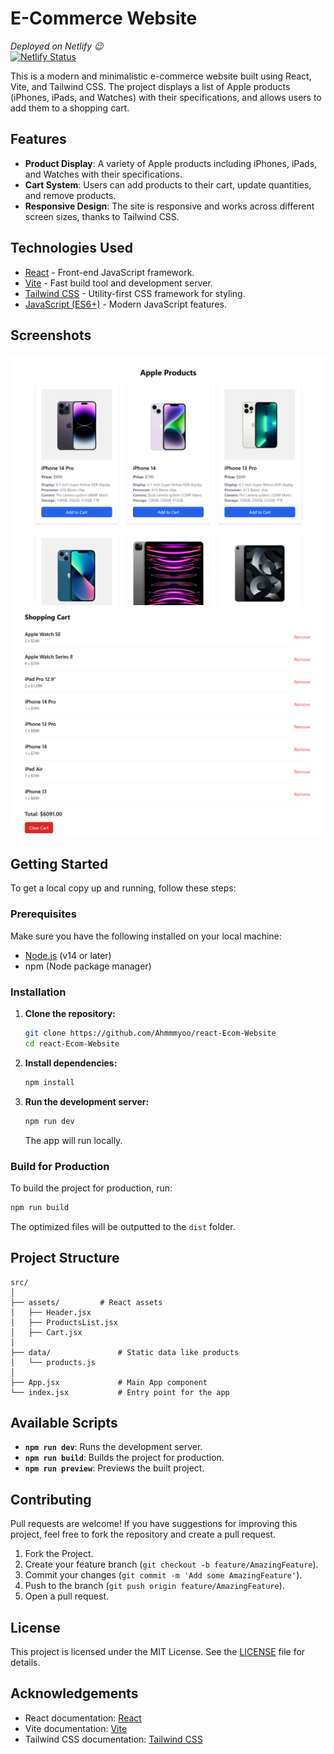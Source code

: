 
# E-Commerce Website

*Deployed on Netlify 😉*\
[![Netlify Status]()]()


This is a modern and minimalistic e-commerce website built using React, Vite, and Tailwind CSS. The project displays a list of Apple products (iPhones, iPads, and Watches) with their specifications, and allows users to add them to a shopping cart.

## Features

- **Product Display**: A variety of Apple products including iPhones, iPads, and Watches with their specifications.
- **Cart System**: Users can add products to their cart, update quantities, and remove products.
- **Responsive Design**: The site is responsive and works across different screen sizes, thanks to Tailwind CSS.

## Technologies Used

- [React](https://reactjs.org/) - Front-end JavaScript framework.
- [Vite](https://vitejs.dev/) - Fast build tool and development server.
- [Tailwind CSS](https://tailwindcss.com/) - Utility-first CSS framework for styling.
- [JavaScript (ES6+)](https://developer.mozilla.org/en-US/docs/Web/JavaScript) - Modern JavaScript features.
  
## Screenshots

![Products Page](./public/productpage.png)
![Cart Page](./public/cart.png)

## Getting Started

To get a local copy up and running, follow these steps:

### Prerequisites

Make sure you have the following installed on your local machine:

- [Node.js](https://nodejs.org/) (v14 or later)
- npm (Node package manager)

### Installation

1. **Clone the repository:**

   ```bash
   git clone https://github.com/Ahmmmyoo/react-Ecom-Website
   cd react-Ecom-Website
   ```

2. **Install dependencies:**

   ```bash
   npm install
   ```

3. **Run the development server:**

   ```bash
   npm run dev
   ```

   The app will run locally.

### Build for Production

To build the project for production, run:

```bash
npm run build
```

The optimized files will be outputted to the `dist` folder.

## Project Structure

```
src/
│
├── assets/         # React assets
│   ├── Header.jsx
│   ├── ProductsList.jsx
│   ├── Cart.jsx
│
├── data/               # Static data like products
│   └── products.js
│
├── App.jsx             # Main App component
└── index.jsx           # Entry point for the app
```

## Available Scripts

- **`npm run dev`**: Runs the development server.
- **`npm run build`**: Builds the project for production.
- **`npm run preview`**: Previews the built project.

## Contributing

Pull requests are welcome! If you have suggestions for improving this project, feel free to fork the repository and create a pull request.

1. Fork the Project.
2. Create your feature branch (`git checkout -b feature/AmazingFeature`).
3. Commit your changes (`git commit -m 'Add some AmazingFeature'`).
4. Push to the branch (`git push origin feature/AmazingFeature`).
5. Open a pull request.

## License

This project is licensed under the MIT License. See the [LICENSE](LICENSE) file for details.

## Acknowledgements

- React documentation: [React](https://reactjs.org/docs/getting-started.html)
- Vite documentation: [Vite](https://vitejs.dev/guide/)
- Tailwind CSS documentation: [Tailwind CSS](https://tailwindcss.com/docs)
